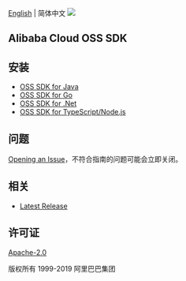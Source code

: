[English](README.md) | 简体中文
![](https://aliyunsdk-pages.alicdn.com/icons/AlibabaCloud.svg)

## Alibaba Cloud OSS SDK

## 安装

- [OSS SDK for Java](./java/README.md)
- [OSS SDK for Go](./golang/README.md)
- [OSS SDK for .Net](./csharp/README.md)
- [OSS SDK for TypeScript/Node.js](./ts/README.md)

## 问题
[Opening an Issue](https://github.com/aliyun/alibabacloud-oss-sdk/issues/new)，不符合指南的问题可能会立即关闭。

## 相关
* [Latest Release](https://github.com/aliyun/alibabacloud-oss-sdk)

## 许可证
[Apache-2.0](http://www.apache.org/licenses/LICENSE-2.0)

版权所有 1999-2019 阿里巴巴集团
